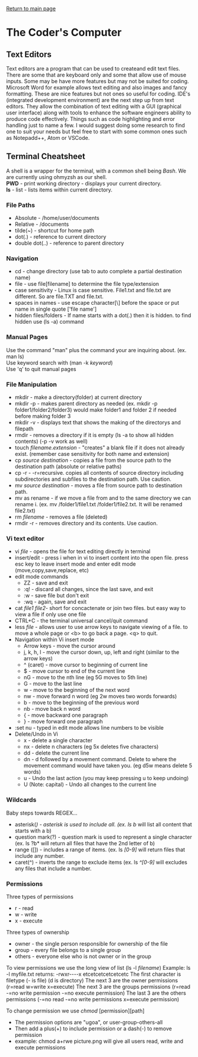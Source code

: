
[Return to main page](https://KrisDunning.github.io/reading-notes/)

# The Coder's Computer  

## Text Editors

Text editors are a program that can be used to createand edit text files. There are some that are keyboard only and some that allow use of mouse inputs. Some may be have more features but may not be suited for coding. Microsoft Word for example allows text editing and also images and fancy formatting. These are nice features but not ones so useful for coding. IDE's (integrated development environment) are the next step up from text editors. They allow the combination of text editing with a GUI (graphical user interface) along with tools to enhance the software engineers ability to produce code effectively. Things such as code highlighting and error handling just to name a few. I would suggest doing some research to find one to suit your needs but feel free to start with some common ones such as Notepadd++, Atom or VSCode.

## Terminal Cheatsheet  

A shell is a wrapper for the terminal, with a common shell being *Bash*. We are currently using ohmyzsh as our shell.  
**PWD** - print working directory - displays your current directory.  
**ls** - list - lists items within current directory. 

### File Paths

- Absolute - /home/user/documents  
- Relative - /documents  
- tilde(~) - shortcut for home path  
- dot(.) - reference to current directory  
- double dot(..) - reference to parent directory  

### Navigation

- cd - change directory (use tab to auto complete a partial destination name)
- file - use file\[filename] to determine the file type/extension
- case sensitivity - Linux is case sensitive. File1.txt and file.txt are different. So are file.TXT and file.txt.
- spaces in names - use escape character\[\\] before the space or put name in single quote \['file name']
- hidden files/folders - If name starts with a dot(.) then it is hidden. to find hidden use (ls -a) command

### Manual Pages

Use the command "man" plus the command your are inquiring about. (ex. man ls)  
Use keyword search with (man -k *keyword*)  
Use 'q' to quit manual pages  

### File Manipulation

- mkdir - make a directory(folder) at current directory
- mkdir -p - makes parent directory as needed (ex. mkdir -p folder1/folder2/folder3) would make folder1 and folder 2 if needed before making folder 3
- mkdir -v - displays text that shows the making of the directorys and filepath
- rmdir - removes a directory if it is empty (ls -a to show all hidden contents) (-p -v work as well)
- touch *filename.extension* - "creates" a blank file if it does not already exist. (remember case sensitivity for both name and extension)
- cp *source* *destination* - copies a file from the source path to the destination path (absolute or relative paths)
- cp -r - -r=recursive. copies all contents of source directory including subdirectories and subfiles to the destination path. Use caution. 
- mv *source* *destination* - moves a file from source path to destination path.
- mv as rename - if we move a file from and to the same directory we can rename i. (ex. mv /folder1/file1.txt /folder1/file2.txt. It will be renamed file2.txt)
- rm *filename* - removes a file (deleted)
- rmdir -r - removes directory and its contents. Use caution.

### Vi text editor

- vi *file* - opens the file for text editing directly in terminal
- insert/edit - press i when in vi to insert content into the open file. press esc key to leave insert mode and enter edit mode (move,copy,save,replace, etc)
- edit mode commands
  - ZZ - save and exit
  - :q! - discard all changes, since the last save, and exit
  - :w - save file but don't exit
  - :wq - again, save and exit
- cat *file1* *file2*- short for concactenate or join two files. but easy way to view a file if only use one file
- CTRL+C - the terminal universal cancel/quit command
- less *file* - allows user to use arrow keys to navigate viewing of a file. <spacebar> to move a whole page or \<b> to go back a page. \<q> to quit.
- Navigation within Vi insert mode
  - Arrow keys - move the cursor around
  - j, k, h, l - move the cursor down, up, left and right (similar to the arrow keys)
  - ^ (caret) - move cursor to beginning of current line
  - $ - move cursor to end of the current line
  - nG - move to the nth line (eg 5G moves to 5th line)
  - G - move to the last line
  - w - move to the beginning of the next word
  - nw - move forward n word (eg 2w moves two words forwards)
  - b - move to the beginning of the previous word
  - nb - move back n word
  - { - move backward one paragraph
  - } - move forward one paragraph
- :set nu - typed in edit mode allows line numbers to be visible
- Delete/Undo in Vi
  - x - delete a single character
  - nx - delete n characters (eg 5x deletes five characters)
  - dd - delete the current line
  - dn - d followed by a movement command. Delete to where the movement command would have taken you. (eg d5w means delete 5 words)
  - u - Undo the last action (you may keep pressing u to keep undoing)
  - U (Note: capital) - Undo all changes to the current line

### Wildcards

Baby steps towards REGEX...

- asterisk(*) - asterisk is used to include all. (ex. ls b* will list all content that starts with a b)
- question mark(?) - question mark is used to represent a single character (ex. ls ?b* will return all files that have the 2nd letter of b)
- range ([]) - includes a range of items. (ex. ls *[0-9]* will return files that include any number.
- caret(^) - inverts the range to exclude items (ex. ls *^[0-9]* will excludes any files that include a number.
  
### Permissions

Three types of permissions
  - r - read
  - w - write
  - x - execute  
  
Three types of ownership
  - owner - the single person responsible for ownership of the file
  - group - every file belongs to a single group
  - others - everyone else who is not owner or in the group
  
To view permissions we use the long view of list (ls -l *filename*)
  Example: ls -l myfile.txt 
  returns: -rwxr----x etcetcetcetcetcetc
  The first character is filetype (- is file) (d is directory)
  The next 3 are the owner permissions (r=read w=write x=execute)
  The next 3 are the groups permissions (r=read -=no write permission -=no execute permission)
  The last 3 are the others permissions (-=no read -=no write permissions x=execute permission)
  
To change permission we use *chmod* [permission][path]
  - The permission options are "ugoa", or user-group-others-all
  - Then add a plus(+) to include permission or a dash(-) to remove permission
  - example: chmod a+rwe picture.png will give all users read, write and execute permissions
  

  
  
